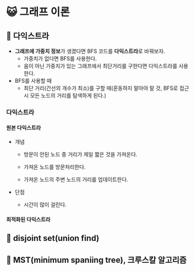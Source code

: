 # 😺 그래프 이론

## 📙 다익스트라

- **그래프에 가중치 정보**가 생겼다면 BFS 코드를 **다익스트라**로 바꿔보자.
  - 가중치가 없다면 BFS를 사용한다.
  - 음이 아닌 가중치가 있는 그래프에서 최단거리를 구한다면 다익스트라를 사용한다.
- BFS를 사용할 때
  - 최단 거리(간선의 개수가 최소)를 구할 때(혼동하지 말아야 말 것, BFS로 접근 시 모든 노드의 거리를 탐색하게 된다.)



### 다익스트라

#### 원본 다익스트라

- 개념

  - 방문이 안된 노드 중 거리가 제일 짧은 것을 가져온다.

  - 가져온 노드를 방문처리한다.

  - 가져온 노드의 주변 노드의 거리를 업데이트한다.

- 단점
  - 시간이 많이 걸린다.

#### 최적화된 다익스트라







## 📒 disjoint set(union find)



## 📗 MST(minimum spaniing tree), 크루스칼 알고리즘